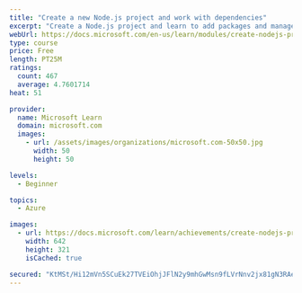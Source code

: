 ```yaml
---
title: "Create a new Node.js project and work with dependencies"
excerpt: "Create a Node.js project and learn to add packages and manage package dependencies in your project. Use the NPM CLI and registry to add libraries and tools to your JavaScript/TypeScript applications using Visual Studio Code."
webUrl: https://docs.microsoft.com/en-us/learn/modules/create-nodejs-project-dependencies/
type: course
price: Free
length: PT25M
ratings:
  count: 467
  average: 4.7601714
heat: 51

provider:
  name: Microsoft Learn
  domain: microsoft.com
  images:
    - url: /assets/images/organizations/microsoft.com-50x50.jpg
      width: 50
      height: 50

levels:
  - Beginner

topics:
  - Azure

images:
  - url: https://docs.microsoft.com/learn/achievements/create-nodejs-project-dependencies-social.png
    width: 642
    height: 321
    isCached: true

secured: "KtMSt/Hi12mVn5SCuEk27TVEiOhjJFlN2y9mhGwMsn9fLVrNnv2jx81gN3RAel5cPV6Quq+tGvCee3hVGhg2YXwjd/2zyyWsog2YcBjo3OyFuCQ/ekV26a2E5r0wNzuRnna07rCsIWgpVUlBByI8cWrQauXmazFrCWqzQNwjit2RPBj+x+q37TqgyT4RRFH+F1DrfV6nBDkmXdTscwGTHOoY/3QwAzNrFledjng/YRaOeZM0bKjGtbAUxjVeP8aRvNbCUwen0uykFl/QvY2T8mr7gKhdEjQKhGemoCyOImWi+82kVO0i+G9u2DNMFudNoDvn+MHySA735UCHe61yalNA4em7VxcWYm8hBM7tKNnmD9+FrmI6rAgDVxkM1DWAvSEEMQW2rlYHIS9ZkoUJNUyMOEuoGx1R6WFa4n0b1Cw=;J7NwbT/kXVAusllpV+QePQ=="
---
```


